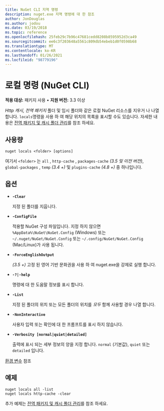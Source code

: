 ```yaml
---
title: NuGet CLI 지역 명령
description: nuget.exe 지역 명령에 대 한 참조
author: JonDouglas
ms.author: jodou
ms.date: 03/19/2018
ms.topic: reference
ms.openlocfilehash: 25feb29c7b96c47681cedd8208b8595952d3ca49
ms.sourcegitcommit: ee6c3f203648a5561c809db54ebeb1d0f0598b68
ms.translationtype: MT
ms.contentlocale: ko-KR
ms.lasthandoff: 01/26/2021
ms.locfileid: "98779196"
---
```

# <a name="locals-command-nuget-cli"></a>로컬 명령 (NuGet CLI)

**적용 대상:** 패키지 사용 &bullet; **지원 버전:** 3.3 이상

*Http 캐시*, *전역 패키지* 폴더 및 임시 폴더와 같은 로컬 NuGet 리소스를 지우거 나 나열 합니다. `locals`명령을 사용 하 여 해당 위치의 목록을 표시할 수도 있습니다. 자세한 내용은 [전역 패키지 및 캐시 폴더 관리](../../consume-packages/managing-the-global-packages-and-cache-folders.md)를 참조 하세요.

## <a name="usage"></a>사용량

```cli
nuget locals <folder> [options]
```

여기서 `<folder>` 는 `all` , `http-cache` , `packages-cache` *(3.5 및 이전 버전)*, `global-packages` , `temp` *(3.4 +)* 및 `plugins-cache` *(4.8 +)* 중 하나입니다.

## <a name="options"></a>옵션

- **`-Clear`**

  지정 된 폴더를 지웁니다.

- **`-ConfigFile`**

  적용할 NuGet 구성 파일입니다. 지정 하지 않으면 `%AppData%\NuGet\NuGet.Config` (Windows) 또는 `~/.nuget/NuGet/NuGet.Config` 또는 `~/.config/NuGet/NuGet.Config` (Mac/Linux)가 사용 됩니다.

- **`-ForceEnglishOutput`**

  *(3.5 +)* 고정 된 영어 기반 문화권을 사용 하 여 nuget.exe을 강제로 실행 합니다.

- **`-?|-help`**

  명령에 대 한 도움말 정보를 표시 합니다.

- **`-List`**

  지정 된 폴더의 위치 또는 모든 폴더의 위치를 *모두* 함께 사용할 경우 나열 합니다.

- **`-NonInteractive`**

  사용자 입력 또는 확인에 대 한 프롬프트를 표시 하지 않습니다.

- **`-Verbosity [normal|quiet|detailed]`**

  출력에 표시 되는 세부 정보의 양을 지정 합니다. `normal` (기본값), `quiet` 또는 `detailed` 입니다.

[환경 변수](cli-ref-environment-variables.md) 참조

## <a name="examples"></a>예제

```cli
nuget locals all -list
nuget locals http-cache -clear
```

추가 예제는 [전역 패키지 및 캐시 폴더 관리](../../consume-packages/managing-the-global-packages-and-cache-folders.md)를 참조 하세요.
